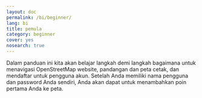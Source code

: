 ```yaml
---
layout: doc
permalink: /bi/beginner/
lang: bi
title: pemula
category: beginner
cover: yes
nosearch: true
---
```

Dalam panduan ini kita akan belajar langkah demi langkah bagaimana untuk menavigasi
OpenStreetMap website, pandangan dan peta cetak, dan mendaftar untuk pengguna
akun. Setelah Anda memiliki nama pengguna dan password Anda sendiri, Anda akan dapat
untuk menambahkan poin pertama Anda ke peta.

